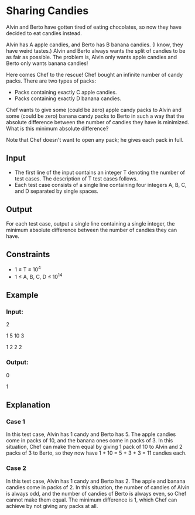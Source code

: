 # Sharing Candies

Alvin and Berto have gotten tired of eating chocolates, so now they have decided to eat candies instead.

Alvin has A apple candies, and Berto has B banana candies. (I know, they have weird tastes.) 
Alvin and Berto always wants the split of candies to be as fair as possible. 
The problem is, Alvin only wants apple candies and Berto only wants banana candies!

Here comes Chef to the rescue! Chef bought an infinite number of candy packs. There are two types of packs:

- Packs containing exactly C apple candies.
- Packs containing exactly D banana candies.

Chef wants to give some (could be zero) apple candy packs to Alvin and some (could be zero) banana candy packs to 
Berto in such a way that the absolute difference between the number of candies they have is minimized. 
What is this minimum absolute difference?

Note that Chef doesn't want to open any pack; he gives each pack in full.

## Input

- The first line of the input contains an integer T denoting the number of test cases. The description of T test cases follows.
- Each test case consists of a single line containing four integers A, B, C, and D separated by single spaces.

## Output

For each test case, output a single line containing a single integer, the minimum absolute difference between the number of candies they can have.

## Constraints

- 1 ≤ T ≤ 10<sup>4</sup>
- 1 ≤ A, B, C, D ≤ 10<sup>14</sup>

## Example

### Input:

2

1 5 10 3

1 2 2 2

### Output:

0

1

## Explanation

### Case 1

In this test case, Alvin has 1 candy and Berto has 5. 
The apple candies come in packs of 10, and the banana ones come in packs of 3. 
In this situation, Chef can make them equal by giving 1 pack of 10 to 
Alvin and 2 packs of 3 to Berto, so they now have 1 + 10 = 5 + 3 + 3 = 11 candies each.

### Case 2

In this test case, Alvin has 1 candy and Berto has 2. 
The apple and banana candies come in packs of 2. 
In this situation, the number of candies of Alvin is always odd, and the number of candies of Berto is always even, so Chef cannot make them equal. 
The minimum difference is 1, which Chef can achieve by not giving any packs at all.
